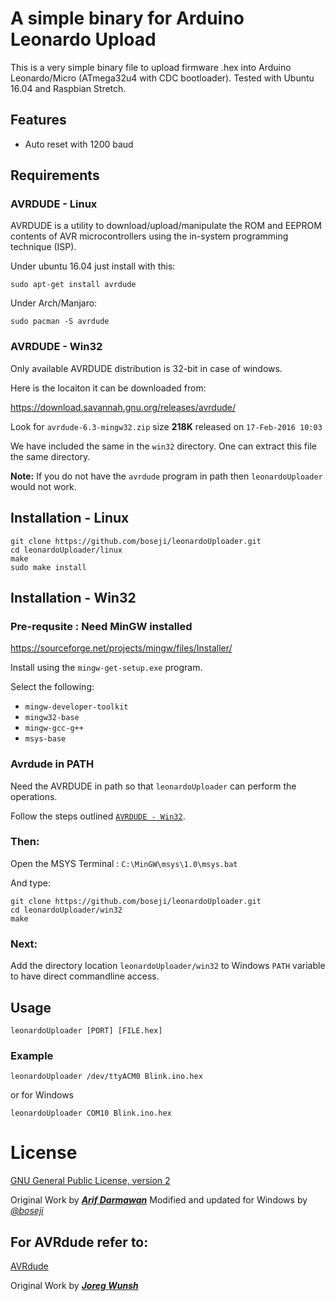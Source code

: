 # A simple binary for Arduino Leonardo Upload

This is a very simple binary file to upload firmware .hex into Arduino Leonardo/Micro (ATmega32u4 with CDC bootloader). Tested with Ubuntu 16.04 and Raspbian Stretch.

## Features

- Auto reset with 1200 baud

## Requirements

### AVRDUDE - Linux
AVRDUDE is a utility to download/upload/manipulate the ROM and EEPROM contents 
of AVR microcontrollers using the in-system programming technique (ISP). 

Under ubuntu 16.04 just install with this:

```
sudo apt-get install avrdude
```

Under Arch/Manjaro:
```
sudo pacman -S avrdude
```

### AVRDUDE - Win32

Only available AVRDUDE distribution is 32-bit in case of windows.

Here is the locaiton it can be downloaded from:

https://download.savannah.gnu.org/releases/avrdude/

Look for `avrdude-6.3-mingw32.zip`	size **218K**
released on `17-Feb-2016 10:03`

We have included the same in the `win32` directory.
One can extract this file the same directory.

**Note:** If you do not have the `avrdude` program in path then
`leonardoUploader` would not work.

## Installation - Linux

```
git clone https://github.com/boseji/leonardoUploader.git
cd leonardoUploader/linux
make
sudo make install
```

## Installation - Win32

### Pre-requsite : Need MinGW installed

https://sourceforge.net/projects/mingw/files/Installer/

Install using the `mingw-get-setup.exe` program.

Select the following:

 * `mingw-developer-toolkit`
 * `mingw32-base`
 * `mingw-gcc-g++`
 * `msys-base`

### Avrdude in PATH

Need the AVRDUDE in path so that `leonardoUploader`
can perform the operations.

Follow the steps outlined [`AVRDUDE - Win32`](https://github.com/boseji/leonardoUploader#avrdude---win32).

### Then:

Open the MSYS Terminal : `C:\MinGW\msys\1.0\msys.bat`

And type:

```
git clone https://github.com/boseji/leonardoUploader.git
cd leonardoUploader/win32
make
```

### Next:

Add the directory location `leonardoUploader/win32` to Windows `PATH` variable 
to have direct commandline access.

## Usage

```
leonardoUploader [PORT] [FILE.hex]
```
### Example

```
leonardoUploader /dev/ttyACM0 Blink.ino.hex
```

or for Windows

```
leonardoUploader COM10 Blink.ino.hex
```

# License

[GNU General Public License, version 2](https://www.gnu.org/licenses/gpl-2.0.html)

Original Work by [***Arif Darmawan***](https://github.com/vanbwodonk)
Modified and updated for Windows by [*@boseji*](https://github.com/boseji)

## For AVRdude refer to:

[AVRdude](https://savannah.nongnu.org/projects/avrdude)

Original Work by [***Joreg Wunsh***](https://savannah.nongnu.org/users/joerg_wunsch)